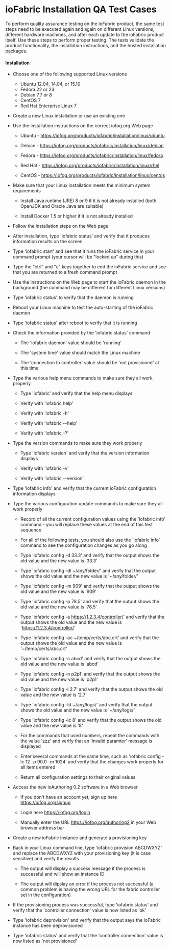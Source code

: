 # ioFabric Installation QA Test Cases

To perform quality assurance testing on the ioFabric product, the same test steps need to be executed again and again on different Linux versions, different hardware machines, and after each update to the ioFabric product itself. Use these steps to perform proper testing. The tests validate the product functionality, the installation instructions, and the hosted installation packages.

#### Installation

* Choose one of the following supported Linux versions

	* Ubuntu 12.04, 14.04, or 15.10
	* Fedora 22 or 23
	* Debian 7.7 or 8
	* CentOS 7
	* Red Hat Enterprise Linux 7

* Create a new Linux installation or use an existing one

* Use the installation instructions on the correct iofog.org Web page

	* Ubuntu - <a href="https://iofog.org/products/iofabric/installation/linux/ubuntu">https://iofog.org/products/iofabric/installation/linux/ubuntu</a>

	* Debian - <a href="https://iofog.org/products/iofabric/installation/linux/debian">https://iofog.org/products/iofabric/installation/linux/debian</a>

	* Fedora - <a href="https://iofog.org/products/iofabric/installation/linux/fedora">https://iofog.org/products/iofabric/installation/linux/fedora</a>

	* Red Hat - <a href="https://iofog.org/products/iofabric/installation/linux/rhel">https://iofog.org/products/iofabric/installation/linux/rhel</a>

	* CentOS - <a href="https://iofog.org/products/iofabric/installation/linux/centos">https://iofog.org/products/iofabric/installation/linux/centos</a>

* Make sure that your Linux installation meets the minimum system requirements

	* Install Java runtime (JRE) 8 or 9 if it is not already installed (both OpenJDK and Oracle Java are suitable)

	* Install Docker 1.5 or higher if it is not already installed

* Follow the installation steps on the Web page

* After installation, type 'iofabric status' and verify that it produces information results on the screen

* Type 'iofabric start' and see that it runs the ioFabric service in your command prompt (your cursor will be "locked up" during this)

* Type the "ctrl" and "c" keys together to end the ioFabric service and see that you are returned to a fresh command prompt

* Use the instructions on the Web page to start the ioFabric daemon in the background (the command may be different for different Linux versions)

* Type 'iofabric status' to verify that the daemon is running

* Reboot your Linux machine to test the auto-starting of the ioFabric daemon

* Type 'iofabric status' after reboot to verify that it is running

* Check the information provided by the 'iofabric status' command

	* The 'iofabric daemon' value should be 'running'

	* The 'system time' value should match the Linux machine

	* The 'connection to controller' value should be 'not provisioned' at this time

* Type the various help menu commands to make sure they all work properly

	* Type 'iofabric' and verify that the help menu displays

	* Verify with 'iofabric help'

	* Verify with 'iofabric -h'

	* Verify with 'iofabric --help'

	* Verify with 'iofabric -?'

* Type the version commands to make sure they work properly

	* Type 'iofabric version' and verify that the version information displays

	* Verify with 'iofabric -v'

	* Verify with 'iofabric --version'

* Type 'iofabric info' and verify that the current ioFabric configuration information displays

* Type the various configuration update commands to make sure they all work properly

	* Record of all the current configuration values using the 'iofabric info' command - you will replace these values at the end of this test sequence

	* For all of the following tests, you should also use the 'iofabric info' command to see the configuration changes as you go along
	
	* Type 'iofabric config -d 33.3' and verify that the output shows the old value and the new value is '33.3'

	* Type 'iofabric config -dl ~/any/folder/' and verify that the output shows the old value and the new value is '~/any/folder/'

	* Type 'iofabric config -m 909' and verify that the output shows the old value and the new value is '909'

	* Type 'iofabric config -p 78.5' and verify that the output shows the old value and the new value is '78.5'

	* Type 'iofabric config -a https://1.2.3.4/controller/' and verify that the output shows the old value and the new value is 'https://1.2.3.4/controller/'

	* Type 'iofabric config -ac ~/temp/certs/abc.crt' and verify that the output shows the old value and the new value is '~/temp/certs/abc.crt'

	* Type 'iofabric config -c abcd' and verify that the output shows the old value and the new value is 'abcd'

	* Type 'iofabric config -n p2p1' and verify that the output shows the old value and the new value is 'p2p1'

	* Type 'iofabric config -l 2.7' and verify that the output shows the old value and the new value is '2.7'

	* Type 'iofabric config -ld ~/any/logs/' and verify that the output shows the old value and the new value is '~/any/logs/'

	* Type 'iofabric config -lc 8' and verify that the output shows the old value and the new value is '8'

	* For the commands that used numbers, repeat the commands with the value 'zzz' and verify that an 'invalid paramter' message is displayed

	* Enter several commands at the same time, such as 'iofabric config -lc 12 -p 90.0 -m 1024' and verify that the changes work properly for all items entered

	* Return all configuration settings to their original values

* Access the new ioAuthoring 0.2 software in a Web browser

	* If you don't have an account yet, sign up here <a href="https://iofog.org/signup">https://iofog.org/signup</a>

	* Login here <a href="https://iofog.org/login">https://iofog.org/login</a>

	* Manually enter the URL https://iofog.org/authoring2 in your Web browser address bar

* Create a new ioFabric instance and generate a provisioning key

* Back in your Linux command line, type 'iofabric provision ABCDWXYZ' and replace the ABCDWXYZ with your provisioning key (it is case sensitive) and verify the results

	* The output will display a success message if the process is successful and will show an instance ID

	* The output will dipslay an error if the process not successful (a common problem is having the wrong URL for the fabric controller set in the configuration)

* If the provisioning process was successful, type 'iofabric status' and verify that the 'controller connection' value is now listed as 'ok'

* Type 'iofabric deprovision' and verify that the output says the ioFabric instance has been deprovisioned

* Type 'iofabric status' and verify that the 'controller connection' value is now listed as 'not provisioned'




